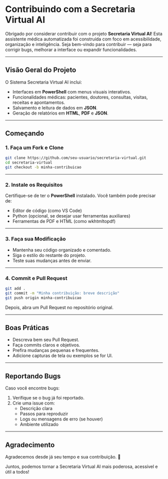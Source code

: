 ﻿# Contribuindo com a Secretaria Virtual AI

Obrigado por considerar contribuir com o projeto **Secretaria Virtual AI**! Esta assistente médica automatizada foi construída com foco em acessibilidade, organização e inteligência. Seja bem-vindo para contribuir — seja para corrigir bugs, melhorar a interface ou expandir funcionalidades.

---

## Visão Geral do Projeto

O Sistema Secretaria Virtual AI inclui:

- Interfaces em **PowerShell** com menus visuais interativos.
- Funcionalidades médicas: pacientes, doutores, consultas, visitas, receitas e apontamentos.
- Salvamento e leitura de dados em **JSON**.
- Geração de relatórios em **HTML**, **PDF** e **JSON**.

---

## Começando

### 1. Faça um Fork e Clone

```bash
git clone https://github.com/seu-usuario/secretaria-virtual.git
cd secretaria-virtual
git checkout -b minha-contribuicao
```

---

### 2. Instale os Requisitos

Certifique-se de ter o **PowerShell** instalado. Você também pode precisar de:

- Editor de código (como VS Code)
- Python (opcional, se desejar usar ferramentas auxiliares)
- Ferramentas de PDF e HTML (como wkhtmltopdf)

---

### 3. Faça sua Modificação

- Mantenha seu código organizado e comentado.
- Siga o estilo do restante do projeto.
- Teste suas mudanças antes de enviar.

---

### 4. Commit e Pull Request

```bash
git add .
git commit -m "Minha contribuição: breve descrição"
git push origin minha-contribuicao
```

Depois, abra um Pull Request no repositório original.

---

## Boas Práticas

- Descreva bem seu Pull Request.
- Faça commits claros e objetivos.
- Prefira mudanças pequenas e frequentes.
- Adicione capturas de tela ou exemplos se for UI.

---

## Reportando Bugs

Caso você encontre bugs:

1. Verifique se o bug já foi reportado.
2. Crie uma issue com:
   - Descrição clara
   - Passos para reproduzir
   - Logs ou mensagens de erro (se houver)
   - Ambiente utilizado

---

## Agradecimento

Agradecemos desde já seu tempo e sua contribuição. 💙

Juntos, podemos tornar a Secretaria Virtual AI mais poderosa, acessível e útil a todos!
